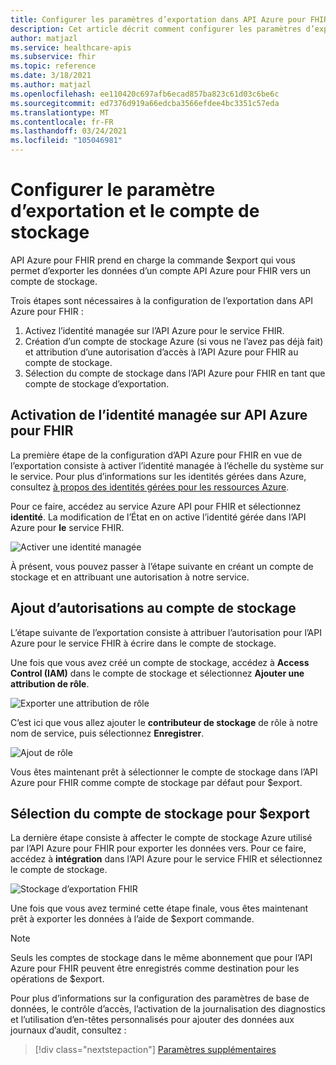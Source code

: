 ```yaml
---
title: Configurer les paramètres d’exportation dans API Azure pour FHIR
description: Cet article décrit comment configurer les paramètres d’exportation dans API Azure pour FHIR
author: matjazl
ms.service: healthcare-apis
ms.subservice: fhir
ms.topic: reference
ms.date: 3/18/2021
ms.author: matjazl
ms.openlocfilehash: ee110420c697afb6ecad857ba823c61d03c6be6c
ms.sourcegitcommit: ed7376d919a66edcba3566efdee4bc3351c57eda
ms.translationtype: MT
ms.contentlocale: fr-FR
ms.lasthandoff: 03/24/2021
ms.locfileid: "105046981"
---
```

# <a name="configure-export-setting-and-set-up-the-storage-account"></a>Configurer le paramètre d’exportation et le compte de stockage

API Azure pour FHIR prend en charge la commande $export qui vous permet d’exporter les données d’un compte API Azure pour FHIR vers un compte de stockage.

Trois étapes sont nécessaires à la configuration de l’exportation dans API Azure pour FHIR :

1. Activez l’identité managée sur l’API Azure pour le service FHIR.
2. Création d’un compte de stockage Azure (si vous ne l’avez pas déjà fait) et attribution d’une autorisation d’accès à l’API Azure pour FHIR au compte de stockage.
3. Sélection du compte de stockage dans l’API Azure pour FHIR en tant que compte de stockage d’exportation.

## <a name="enabling-managed-identity-on-azure-api-for-fhir"></a>Activation de l’identité managée sur API Azure pour FHIR

La première étape de la configuration d’API Azure pour FHIR en vue de l’exportation consiste à activer l’identité managée à l’échelle du système sur le service. Pour plus d’informations sur les identités gérées dans Azure, consultez [à propos des identités gérées pour les ressources Azure](../../active-directory/managed-identities-azure-resources/overview.md).

Pour ce faire, accédez au service Azure API pour FHIR et sélectionnez **identité**. La modification de l’État en on active l’identité gérée dans l’API Azure pour **le** service FHIR.

![Activer une identité managée](media/export-data/fhir-mi-enabled.png)

À présent, vous pouvez passer à l’étape suivante en créant un compte de stockage et en attribuant une autorisation à notre service.

## <a name="adding-permission-to-storage-account"></a>Ajout d’autorisations au compte de stockage

L’étape suivante de l’exportation consiste à attribuer l’autorisation pour l’API Azure pour le service FHIR à écrire dans le compte de stockage.

Une fois que vous avez créé un compte de stockage, accédez à **Access Control (IAM)** dans le compte de stockage et sélectionnez **Ajouter une attribution de rôle**.

![Exporter une attribution de rôle](media/export-data/fhir-export-role-assignment.png)

C’est ici que vous allez ajouter le **contributeur de stockage** de rôle à notre nom de service, puis sélectionnez **Enregistrer**.

![Ajout de rôle](media/export-data/fhir-export-role-add.png)

Vous êtes maintenant prêt à sélectionner le compte de stockage dans l’API Azure pour FHIR comme compte de stockage par défaut pour $export.

## <a name="selecting-the-storage-account-for-export"></a>Sélection du compte de stockage pour $export

La dernière étape consiste à affecter le compte de stockage Azure utilisé par l’API Azure pour FHIR pour exporter les données vers. Pour ce faire, accédez à **intégration** dans l’API Azure pour le service FHIR et sélectionnez le compte de stockage.

![Stockage d’exportation FHIR](media/export-data/fhir-export-storage.png)

Une fois que vous avez terminé cette étape finale, vous êtes maintenant prêt à exporter les données à l’aide de $export commande.

> [!Note]
> Seuls les comptes de stockage dans le même abonnement que pour l’API Azure pour FHIR peuvent être enregistrés comme destination pour les opérations de $export.

Pour plus d’informations sur la configuration des paramètres de base de données, le contrôle d’accès, l’activation de la journalisation des diagnostics et l’utilisation d’en-têtes personnalisés pour ajouter des données aux journaux d’audit, consultez :

>[!div class="nextstepaction"]
>[Paramètres supplémentaires](azure-api-for-fhir-additional-settings.md)
